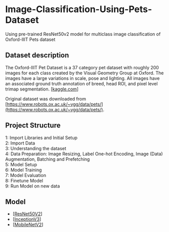 # Image-Classification-Using-Pets-Dataset
Using pre-trained ResNet50v2 model for multiclass image classification of Oxford-IIIT Pets dataset

## Dataset description

The Oxford-IIIT Pet Dataset is a 37 category pet dataset with roughly 200 images for each class created by the Visual Geometry Group at Oxford. The images have a large variations in scale, pose and lighting. All images have an associated ground truth annotation of breed, head ROI, and pixel level trimap segmentation. [[kaggle.com](https://www.robots.ox.ac.uk/~vgg/data/pets/)]

Original dataset was downloaded from [https://www.robots.ox.ac.uk/~vgg/data/pets/](https://www.robots.ox.ac.uk/~vgg/data/pets/).

## Project Structure
1: Import Libraries and Initial Setup <br />
2: Import Data <br />
3: Understanding the dataset <br />
4: Data Preparation: Image Resizing, Label One-hot Encoding, Image (Data) Augmentation, Batching and Prefetching <br />
5: Model Setup <br />
6: Model Training <br />
7: Model Evaluation <br />
8: Finetune Model <br />
9: Run Model on new data

## Model
- [[ResNet50V2](https://keras.io/api/applications/resnet/)]
- [[InceptionV3](https://keras.io/api/applications/inceptionv3/)]
- [[MobileNetV2](https://keras.io/api/applications/mobilenet/#mobilenetv2-function)]
